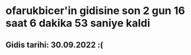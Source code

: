 # ofarukbicer'in gidisine son 2 gun 16 saat 6 dakika 53 saniye kaldi

## Gidis tarihi: 30.09.2022 :(